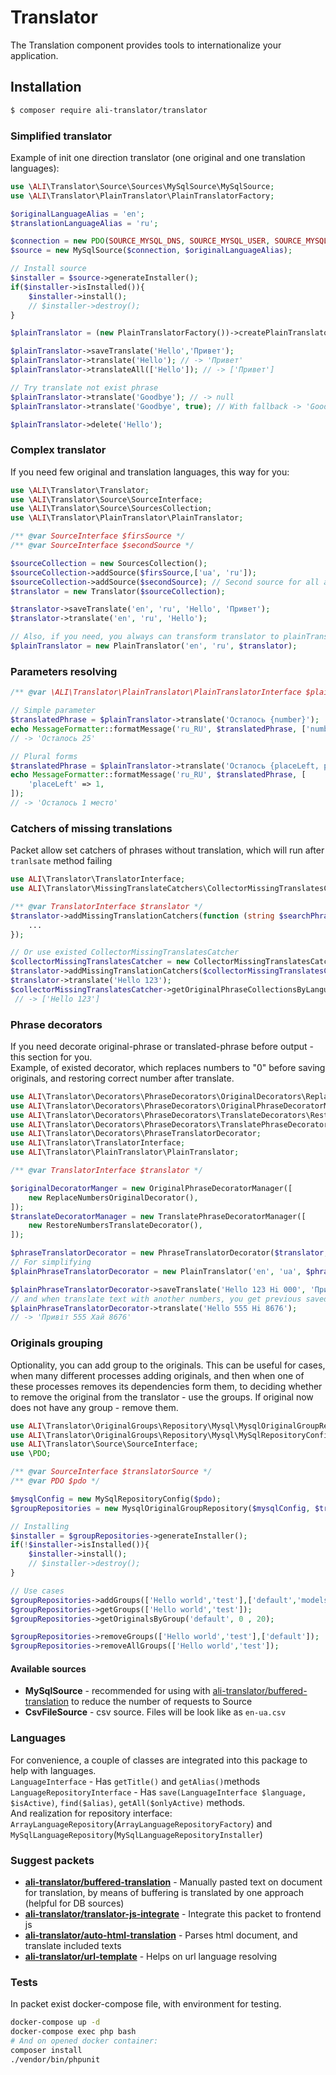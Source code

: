 # Translator

 The Translation component provides tools to internationalize your application.

## Installation

```bash
$ composer require ali-translator/translator
```

### Simplified translator

Example of init one direction translator (one original and one translation languages):
```php
use \ALI\Translator\Source\Sources\MySqlSource\MySqlSource;
use \ALI\Translator\PlainTranslator\PlainTranslatorFactory;

$originalLanguageAlias = 'en';
$translationLanguageAlias = 'ru';

$connection = new PDO(SOURCE_MYSQL_DNS, SOURCE_MYSQL_USER, SOURCE_MYSQL_PASSWORD);
$source = new MySqlSource($connection, $originalLanguageAlias);

// Install source
$installer = $source->generateInstaller();
if($installer->isInstalled()){
    $installer->install();
    // $installer->destroy();
}

$plainTranslator = (new PlainTranslatorFactory())->createPlainTranslator($source, $translationLanguageAlias);

$plainTranslator->saveTranslate('Hello','Привет');
$plainTranslator->translate('Hello'); // -> 'Привет'
$plainTranslator->translateAll(['Hello']); // -> ['Привет']

// Try translate not exist phrase
$plainTranslator->translate('Goodbye'); // -> null
$plainTranslator->translate('Goodbye', true); // With fallback -> 'Goodbye'

$plainTranslator->delete('Hello');
```

### Complex translator
If you need few original and translation languages, this way for you:
```php
use \ALI\Translator\Translator;
use \ALI\Translator\Source\SourceInterface;
use \ALI\Translator\Source\SourcesCollection;
use \ALI\Translator\PlainTranslator\PlainTranslator;

/** @var SourceInterface $firsSource */
/** @var SourceInterface $secondSource */

$sourceCollection = new SourcesCollection();
$sourceCollection->addSource($firsSource,['ua', 'ru']);
$sourceCollection->addSource($secondSource); // Second source for all another translation languages
$translator = new Translator($sourceCollection);

$translator->saveTranslate('en', 'ru', 'Hello', 'Привет');
$translator->translate('en', 'ru', 'Hello');

// Also, if you need, you always can transform translator to plainTranslator to work simplification
$plainTranslator = new PlainTranslator('en', 'ru', $translator);
```

### Parameters resolving
```php
/** @var \ALI\Translator\PlainTranslator\PlainTranslatorInterface $plainTranslator */

// Simple parameter
$translatedPhrase = $plainTranslator->translate('Осталось {number}');
echo MessageFormatter::formatMessage('ru_RU', $translatedPhrase, ['number' => 25]);
// -> 'Осталось 25'

// Plural forms
$translatedPhrase = $plainTranslator->translate('Осталось {placeLeft, plural, =0{# мест} one{# место} few{# места} other{# мест}}');
echo MessageFormatter::formatMessage('ru_RU', $translatedPhrase, [
    'placeLeft' => 1,
]);
// -> 'Осталось 1 место'
```

### Catchers of missing translations 
Packet allow set catchers of phrases without translation, which will run after `tranlsate` method failing

```php
use ALI\Translator\TranslatorInterface;
use ALI\Translator\MissingTranslateCatchers\CollectorMissingTranslatesCatcher;

/** @var TranslatorInterface $translator */
$translator->addMissingTranslationCatchers(function (string $searchPhrase, TranslatorInterface $translator){
    ...
});

// Or use existed CollectorMissingTranslatesCatcher
$collectorMissingTranslatesCatcher = new CollectorMissingTranslatesCatcher();
$translator->addMissingTranslationCatchers($collectorMissingTranslatesCatcher);
$translator->translate('Hello 123');
$collectorMissingTranslatesCatcher->getOriginalPhraseCollectionsByLanguageAlias('ru')->getAll();
 // -> ['Hello 123']
```

### Phrase decorators
If you need decorate original-phrase or translated-phrase before output - this section for you.<br>
Example, of existed decorator, which replaces numbers to "0" before saving originals,
 and restoring correct number after translate.
```php
use ALI\Translator\Decorators\PhraseDecorators\OriginalDecorators\ReplaceNumbersOriginalDecorator;
use ALI\Translator\Decorators\PhraseDecorators\OriginalPhraseDecoratorManager;
use ALI\Translator\Decorators\PhraseDecorators\TranslateDecorators\RestoreNumbersTranslateDecorator;
use ALI\Translator\Decorators\PhraseDecorators\TranslatePhraseDecoratorManager;
use ALI\Translator\Decorators\PhraseTranslatorDecorator;
use ALI\Translator\TranslatorInterface;
use ALI\Translator\PlainTranslator\PlainTranslator;

/** @var TranslatorInterface $translator */

$originalDecoratorManger = new OriginalPhraseDecoratorManager([
    new ReplaceNumbersOriginalDecorator(),
]);
$translateDecoratorManager = new TranslatePhraseDecoratorManager([
    new RestoreNumbersTranslateDecorator(),
]);

$phraseTranslatorDecorator = new PhraseTranslatorDecorator($translator, $originalDecoratorManger, $translateDecoratorManager);
// For simplifying
$plainPhraseTranslatorDecorator = new PlainTranslator('en', 'ua', $phraseTranslatorDecorator);

$plainPhraseTranslatorDecorator->saveTranslate('Hello 123 Hi 000', 'Привіт 123 Хай 000');
// and when translate text with another numbers, you get previous saved translation
$plainPhraseTranslatorDecorator->translate('Hello 555 Hi 8676');
// -> 'Привіт 555 Хай 8676'
```

### Originals grouping
Optionality, you can add group to the originals. This can be useful for cases, when many different processes adding originals,
and then when one of these processes removes its dependencies form them, to deciding whether to remove the original from the translator - use the groups.
If original now does not have any group - remove them.

```php
use ALI\Translator\OriginalGroups\Repository\Mysql\MysqlOriginalGroupRepository;
use ALI\Translator\OriginalGroups\Repository\Mysql\MySqlRepositoryConfig;
use ALI\Translator\Source\SourceInterface;
use \PDO;

/** @var SourceInterface $translatorSource */
/** @var PDO $pdo */

$mysqlConfig = new MySqlRepositoryConfig($pdo);
$groupRepositories = new MysqlOriginalGroupRepository($mysqlConfig, $translatorSource);

// Installing
$installer = $groupRepositories->generateInstaller();
if(!$installer->isInstalled()){
    $installer->install();
    // $installer->destroy();
}

// Use cases
$groupRepositories->addGroups(['Hello world','test'],['default','models']);
$groupRepositories->getGroups(['Hello world','test']);
$groupRepositories->getOriginalsByGroup('default', 0 , 20);

$groupRepositories->removeGroups(['Hello world','test'],['default']);
$groupRepositories->removeAllGroups(['Hello world','test']);
```

#### Available sources
* <b>MySqlSource</b> - recommended for using with [ali-translator/buffered-translation](https://github.com/ali-translator/buffered-translation) to reduce the number of requests to Source
* <b>CsvFileSource</b> - csv source. Files will be look like as `en-ua.csv`

### Languages
For convenience, a couple of classes are integrated into this package to help with languages.<br>
`LanguageInterface` - Has `getTitle()` and `getAlias()`methods<br>
`LanguageRepositoryInterface` - Has `save(LanguageInterface $language, $isActive)`, `find($alias)`, `getAll($onlyActive)` methods.<br>
And realization for repository interface: `ArrayLanguageRepository`(`ArrayLanguageRepositoryFactory`) and `MySqlLanguageRepository`(`MySqlLanguageRepositoryInstaller`)

### Suggest packets
* <b>[ali-translator/buffered-translation](https://github.com/ali-translator/buffered-translation)</b> - Manually pasted text on document for translation, by means of buffering is translated by one approach (helpful for DB sources)
* <b>[ali-translator/translator-js-integrate](https://github.com/ali-translator/translator-js-integrate)</b> - Integrate this packet to frontend js
* <b>[ali-translator/auto-html-translation](https://github.com/ali-translator/auto-html-translation)</b> - Parses html document, and translate included texts
* <b>[ali-translator/url-template](https://github.com/ali-translator/url-template)</b> - Helps on url language resolving

### Tests
In packet exist docker-compose file, with environment for testing.
```bash
docker-compose up -d
docker-compose exec php bash
# And on opened docker container:
composer install
./vendor/bin/phpunit
``` 
